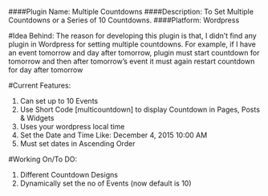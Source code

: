 
####Plugin Name: Multiple Countdowns
####Description: To Set Multiple Countdowns or a Series of 10 Countdowns.
####Platform: Wordpress


#Idea Behind:
The reason for developing this plugin is that, I didn’t find any plugin in Wordpress for setting multiple countdowns. For example, if I have an event tomorrow and day after tomorrow, plugin must start countdown for tomorrow and then after tomorrow’s event it must again restart countdown for day after tomorrow


#Current Features:
1. Can set up to 10 Events
2. Use Short Code [multicountdown] to display Countdown in Pages, Posts & Widgets
3. Uses your wordpress local time
4. Set the Date and Time Like: December 4, 2015 10:00 AM
5. Must set dates in Ascending Order
 

#Working On/To DO:
1. Different Countdown Designs
2. Dynamically set the no of Events (now default is 10)


